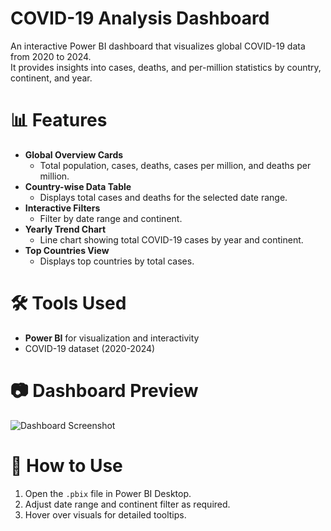 # COVID-19 Analysis Dashboard

An interactive Power BI dashboard that visualizes global COVID-19 data from 2020 to 2024.  
It provides insights into cases, deaths, and per-million statistics by country, continent, and year.

# 📊 Features
- **Global Overview Cards**  
  - Total population, cases, deaths, cases per million, and deaths per million.
- **Country-wise Data Table**  
  - Displays total cases and deaths for the selected date range.
- **Interactive Filters**  
  - Filter by date range and continent.
- **Yearly Trend Chart**  
  - Line chart showing total COVID-19 cases by year and continent.
- **Top Countries View**  
  - Displays top countries by total cases.

# 🛠 Tools Used
- **Power BI** for visualization and interactivity
- COVID-19 dataset (2020-2024)

# 📷 Dashboard Preview
![Dashboard Screenshot](screenshot.png)

# 📌 How to Use
1. Open the `.pbix` file in Power BI Desktop.
2. Adjust date range and continent filter as required.
3. Hover over visuals for detailed tooltips.
